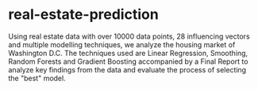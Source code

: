 # real-estate-prediction

Using real estate data with over 10000 data points, 28 influencing vectors and multiple modelling techniques, we analyze the housing market of Washington D.C. The techniques used are Linear Regression, Smoothing, Random Forests and Gradient Boosting accompanied by a Final Report to analyze key findings from the data and evaluate the process of selecting the "best" model.
